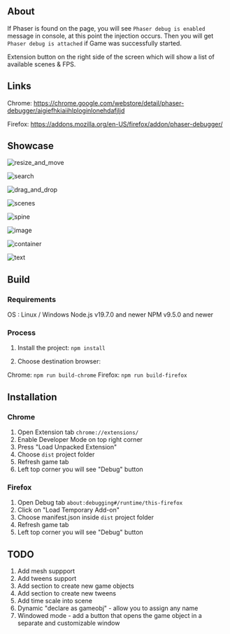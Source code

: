 ## About

If Phaser is found on the page, you will see `Phaser debug is enabled` message in console, at this point
the injection occurs. Then you will get `Phaser debug is attached` if Game was successfully started.

Extension button on the right side of the screen which will show a list of available scenes & FPS.

## Links

Chrome: https://chrome.google.com/webstore/detail/phaser-debugger/aigiefhkiaiihlploginlonehdafjljd

Firefox: https://addons.mozilla.org/en-US/firefox/addon/phaser-debugger/

## Showcase

![resize_and_move](./readme/resize_and_movable.gif)

![search](./readme/search.gif)

![drag_and_drop](./readme/drag_and_drop.gif)

![scenes](./readme/scenes.png)

![spine](./readme/spine.png)

![image](./readme/image.png)

![container](./readme/container.png)

![text](./readme/text.png)


## Build

### Requirements

OS : Linux / Windows
Node.js v19.7.0 and newer
NPM v9.5.0 and newer

### Process

1. Install the project: `npm install`

2. Choose destination browser:

Chrome: `npm run build-chrome`
Firefox: `npm run build-firefox`

## Installation

### Chrome

1. Open Extension tab `chrome://extensions/`
2. Enable Developer Mode on top right corner
3. Press "Load Unpacked Extension"
4. Choose `dist` project folder
5. Refresh game tab
6. Left top corner you will see "Debug" button

### Firefox

1. Open Debug tab `about:debugging#/runtime/this-firefox`
2. Click on "Load Temporary Add-on"
3. Choose manifest.json inside `dist` project folder
4. Refresh game tab
5. Left top corner you will see "Debug" button

## TODO

1. Add mesh suppport
2. Add tweens support
3. Add section to create new game objects
4. Add section to create new tweens
5. Add time scale into scene
6. Dynamic "declare as gameobj" - allow you to assign any name
7. Windowed mode - add a button that opens the game object in a separate and customizable window
